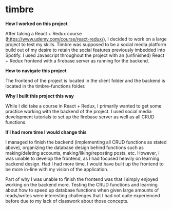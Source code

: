 # timbre

**How I worked on this project**

After taking a React + Redux course (https://www.udemy.com/course/react-redux/), I decided to work on a large project to test my skills. Timbre was supposed to be a social media platform build out of my desire to retain the social features previously imbedded into Spotify. I used Javascript throughout the project with an (unfinished) React + Redux frontend with a firebase server as running for the backend.

**How to navigate this project**

The frontend of the project is located in the client folder and the backend is located in the timbre-functions folder.

**Why I built this project this way**

While I did take a course in React + Redux, I primarily wanted to get some practice working with the backend of the project. I used social media development tutorials to set up the firebase server as well as all CRUD functions.

**If I had more time I would change this**

I managed to finish the backend (implementing all CRUD functions as stated above), organizing the database design behind functions such as making/deleting accounts, making/liking/reposting posts, etc. However, I was unable to develop the frontend, as I had focused heavily on learning backend design. Had I had more time, I would have built up the frontend to be more in-line with my vision of the application.

Part of why I was unable to finish the frontend was that I simply enjoyed working on the backend more. Testing the CRUD functions and learning about how to speed up database functions when given large amounts of reads/writes were interesting challenges that I had not quite experienced before due to my lack of classwork about those concepts.
